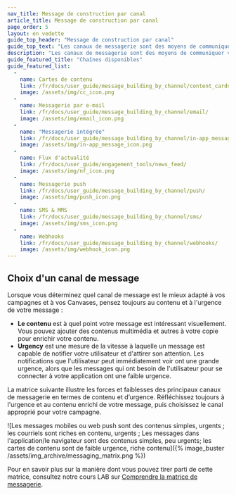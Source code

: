 ```yaml
---
nav_title: Message de construction par canal
article_title: Message de construction par canal
page_order: 5
layout: en vedette
guide_top_header: "Message de construction par canal"
guide_top_text: "Les canaux de messagerie sont des moyens de communiquer virtuellement avec vos clients par le biais de notifications push sur leur téléphone ou leur navigateur Web, courriel, messages dans l'application, et bien plus encore ! Si vous voulez en savoir plus sur ces canaux et comment les utiliser avec le Brésil, consultez les sections énumérées ci-dessous. Ou consultez nos cours LAB sur <a href='https://lab.braze.com/series/messaging-channels' target='_blank'>Chaînes de Messagerie</a>!<br><br>Vous pouvez utiliser Braze pour créer des campagnes de messagerie accessibles sur chaque canal. Travaillez avec vos ingénieurs pour vous assurer que vous respectez les normes d'accessibilité dans votre implémentation."
description: "Les canaux de messagerie sont des moyens de communiquer virtuellement avec vos clients par le biais de notifications push sur leur téléphone ou leur navigateur Web, courriel, messages dans l'application, et bien plus encore !"
guide_featured_title: "Chaînes disponibles"
guide_featured_list:
  - 
    name: Cartes de contenu
    link: /fr/docs/user_guide/message_building_by_channel/content_cards/
    image: /assets/img/cc_icon.png
  - 
    name: Messagerie par e-mail
    link: /fr/docs/user_guide/message_building_by_channel/email/
    image: /assets/img/email_icon.png
  - 
    name: "Messagerie intégrée"
    link: /fr/docs/user_guide/message_building_by_channel/in-app_messages/
    image: /assets/img/in-app_message_icon.png
  - 
    name: Flux d'actualité
    link: /fr/docs/user_guide/engagement_tools/news_feed/
    image: /assets/img/nf_icon.png
  - 
    name: Messagerie push
    link: /fr/docs/user_guide/message_building_by_channel/push/
    image: /assets/img/push_icon.png
  - 
    name: SMS & MMS
    link: /fr/docs/user_guide/message_building_by_channel/sms/
    image: /assets/img/sms_icon.png
  - 
    name: Webhooks
    link: /fr/docs/user_guide/message_building_by_channel/webhooks/
    image: /assets/img/webhook_icon.png
---
```


## Choix d'un canal de message

Lorsque vous déterminez quel canal de message est le mieux adapté à vos campagnes et à vos Canvases, pensez toujours au contenu et à l'urgence de votre message :

- **Le contenu** est à quel point votre message est intéressant visuellement. Vous pouvez ajouter des contenus multimédia et autres à votre copie pour enrichir votre contenu.
- **Urgency** est une mesure de la vitesse à laquelle un message est capable de notifier votre utilisateur et d'attirer son attention. Les notifications que l'utilisateur peut immédiatement voir ont une grande urgence, alors que les messages qui ont besoin de l'utilisateur pour se connecter à votre application ont une faible urgence.

La matrice suivante illustre les forces et faiblesses des principaux canaux de messagerie en termes de contenu et d’urgence. Réfléchissez toujours à l'urgence et au contenu enrichi de votre message, puis choisissez le canal approprié pour votre campagne.

![Les messages mobiles ou web push sont des contenus simples, urgents ; les courriels sont riches en contenu, urgents ; Les messages dans l'application/le navigateur sont des contenus simples, peu urgents; les cartes de contenu sont de faible urgence, riche contenu]({% image_buster /assets/img_archive/messaging_matrix.png %})

Pour en savoir plus sur la manière dont vous pouvez tirer parti de cette matrice, consultez notre cours LAB sur [Comprendre la matrice de messagerie](https://lab.braze.com/understand-the-messaging-matrix).

<br><br>

